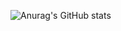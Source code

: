 ![Anurag's GitHub stats](https://github-readme-stats.vercel.app/api?username=LittleEgg-Sudo&count_private=true)

